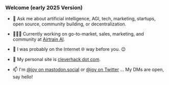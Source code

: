 ### Welcome (early 2025 Version)

- 💬 Ask me about artificial intelligence, AGI, tech, marketing, startups, open source, community building, or decentralization.

- 👩🏻‍💻 Currently working on go-to-market, sales, marketing, and community at <a href="https://airtrain.ai">Airtrain AI</a>. 

- 📜 I was probably on the Internet 🌐 way before you. 😉

- 🔗 My personal site is <a rel="me" href="https://cleverhack.com" target="_blank">cleverhack dot com</a>. 

- 📫 I'm <a rel="me" href="https://mastodon.social/@joy" target="_blank">@joy on mastodon.social</a> or <a rel="me" href="https://twitter.com/joy" target="_blank">@joy on Twitter</a> ... My DMs are open, say hello!









<!--
**joylarkin/joylarkin** is a ✨ _special_ ✨ repository because its `README.md` (this file) appears on your GitHub profile.

Here are some ideas to get you started:


-->
